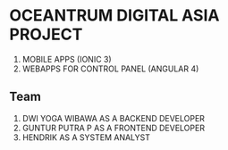# OCEANTRUM DIGITAL ASIA PROJECT

1. MOBILE APPS (IONIC 3)
2. WEBAPPS FOR CONTROL PANEL (ANGULAR 4)

## Team

1. DWI YOGA WIBAWA AS A BACKEND DEVELOPER
2. GUNTUR PUTRA P AS A FRONTEND DEVELOPER
3. HENDRIK AS A SYSTEM ANALYST